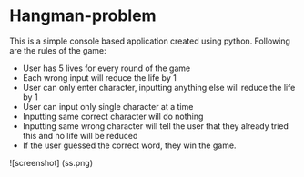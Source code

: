 # Hangman-problem
This is a simple console based application created using python.
Following are the rules of the game:
  - User has 5 lives for every round of the game
  - Each wrong input will reduce the life by 1
  - User can only enter character, inputting anything else will reduce the life by 1
  - User can input only single character at a time
  - Inputting same correct character will do nothing
  - Inputting same wrong character will tell the user that they already tried this and no life will be reduced
  - If the user guessed the correct word, they win the game.

![screenshot] (ss.png)
